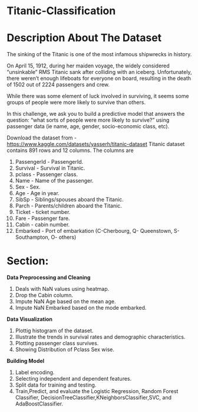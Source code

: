 # Titanic-Classification

# Description About The Dataset
The sinking of the Titanic is one of the most infamous shipwrecks in history.

On April 15, 1912, during her maiden voyage, the widely considered “unsinkable” RMS Titanic sank after colliding with an iceberg. Unfortunately, there weren’t enough lifeboats for everyone on board, resulting in the death of 1502 out of 2224 passengers and crew.

While there was some element of luck involved in surviving, it seems some groups of people were more likely to survive than others.

In this challenge, we ask you to build a predictive model that answers the question: “what sorts of people were more likely to survive?” using passenger data (ie name, age, gender, socio-economic class, etc).

Download the dataset from - https://www.kaggle.com/datasets/yasserh/titanic-dataset
Titanic dataset contains 891 rows and 12 columns. The columns are

1. PassengerId - PassengerId.
2. Survival - Survival in Titanic.
3. pclass - Passenger class.
4. Name - Name of the passenger.
5. Sex - Sex.
6. Age - Age in year.
7. SibSp - Siblings/spouses aboard the Titanic.
8. Parch - Parents/children aboard the Titanic.
9. Ticket - ticket number.
10. Fare - Passenger fare.
11. Cabin - cabin number.
12. Embarked - Port of embarkation (C-Cherbourg, Q- Queenstown, S- Southampton, O- others)

# Section:

**Data Preprocessing and Cleaning**
1. Deals with NaN values using heatmap.
2. Drop the Cabin column.
3. Impute NaN Age based on the mean age.
4. Impute NaN Embarked based on the mode embarked.

**Data Visualization**
1. Plottig histogram of the dataset.
2. Illustrate the trends in survival rates and demographic characteristics.
3. Plotting passenger class survives.
4. Showing Distribution of Pclass Sex wise.

**Building Model**
1. Label encoding.
2. Selecting independent and dependent features.
3. Split data for training and testing.
4. Train,Predict, and evaluate the Logistic Regression, Random Forest Classifier, DecisionTreeClassifier,KNeighborsClassifier,SVC, and AdaBoostClassifier.
   


